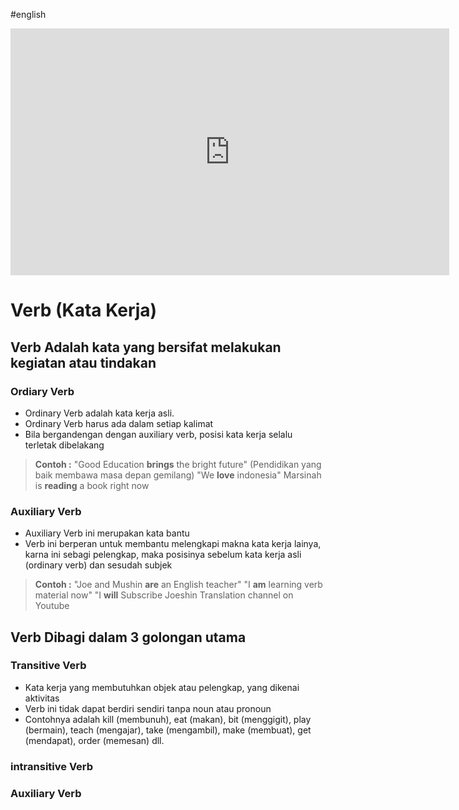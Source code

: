 #english 
<iframe width="702" height="395" src="https://www.youtube.com/embed/hDwLiZkquos" title="Pengertian dan Fungsi VERB (Kata Kerja) dalam Bahasa Inggris untuk Pemula | Joesin" frameborder="0" allow="accelerometer; autoplay; clipboard-write; encrypted-media; gyroscope; picture-in-picture; web-share" allowfullscreen></iframe>

# Verb (Kata Kerja)

## Verb Adalah kata yang bersifat melakukan kegiatan atau tindakan

### Ordiary Verb
- Ordinary Verb adalah kata kerja asli.
- Ordinary Verb harus ada dalam setiap kalimat
- Bila bergandengan dengan auxiliary verb, posisi kata kerja selalu terletak dibelakang
> **Contoh :**
> "Good  Education **brings** the bright future"
> (Pendidikan yang baik membawa masa depan gemilang)
> "We **love** indonesia"
> Marsinah is **reading** a book right now


### Auxiliary Verb
- Auxiliary Verb ini merupakan kata bantu 
- Verb ini berperan untuk membantu melengkapi makna kata kerja lainya, karna ini sebagi pelengkap, maka posisinya sebelum kata kerja asli (ordinary verb) dan sesudah subjek
> **Contoh :**
> "Joe and Mushin **are** an English teacher"
> "I **am** learning verb material now"
> "I **will** Subscribe Joeshin Translation channel on Youtube

## Verb Dibagi dalam 3 golongan utama
### Transitive Verb
- Kata kerja yang membutuhkan objek atau pelengkap, yang dikenai aktivitas 
- Verb ini tidak dapat berdiri sendiri tanpa noun atau pronoun
- Contohnya adalah kill (membunuh), eat (makan), bit (menggigit), play (bermain), teach (mengajar), take (mengambil), make (membuat), get (mendapat), order (memesan) dll.
### intransitive Verb
### Auxiliary Verb


